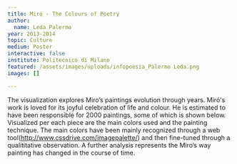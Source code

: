 ```yaml
---
title: Miró - The Colours of Poetry
author:
  name: Leda Palermo
year: 2013-2014
topic: Culture
medium: Poster
interactive: false
institute: Politecnico di Milano
featured: /assets/images/uploads/infopoesia_Palermo Leda.png
images: []

---
```

The visualization explores Miro’s paintings evolution through years. Miró's work is loved for its joyful celebration of life and colour. He is estimated to have been responsible for 2000 paintings, some of which is shown below. Visualized per each piece are the main colors used and the painting technique. The main colors have been mainly recognized through a web tool(http://www.cssdrive.com/imagepalette/) and then fine-tuned through a qualititative observation. A further analysis represents the Miro’s way painting has changed in the course of time.
